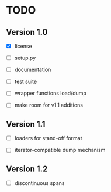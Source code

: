 # TODO

## Version 1.0
- [x] license
- [ ] setup.py
- [ ] documentation
- [ ] test suite
- [ ] wrapper functions load/dump
- [ ] make room for v1.1 additions


## Version 1.1

- [ ] loaders for stand-off format
- [ ] iterator-compatible dump mechanism


## Version 1.2

- [ ] discontinuous spans
